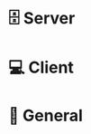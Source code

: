 # 🗄 Server
<!-- Changes to the server -->

# 💻 Client
<!-- Changes to the client -->

# 📣 General
<!-- General changes which might affect both, client & server -->
